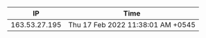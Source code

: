  | IP      | Time |
| ----------- | ----------- |
| 163.53.27.195      | Thu 17 Feb 2022 11:38:01 AM +0545       |
